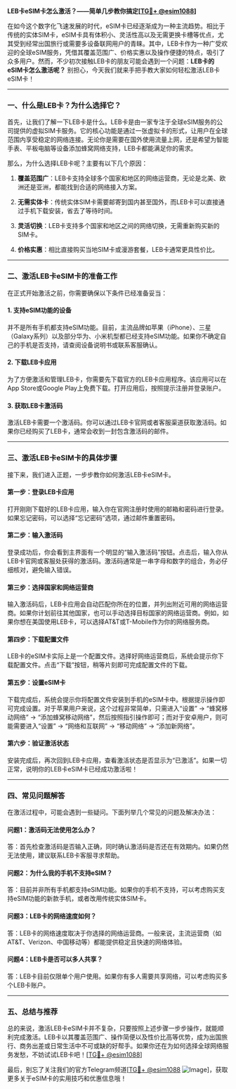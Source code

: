 **LEB卡eSIM卡怎么激活？——简单几步教你搞定[[TG💪+ @esim1088](https://t.me/s/esim1088)]**

在如今这个数字化飞速发展的时代，eSIM卡已经逐渐成为一种主流趋势。相比于传统的实体SIM卡，eSIM卡具有体积小、灵活性高以及无需更换卡槽等优点，尤其受到经常出国旅行或需要多设备联网用户的青睐。其中，LEB卡作为一种广受欢迎的全球eSIM服务，凭借其覆盖范围广、价格实惠以及操作便捷的特点，吸引了众多用户。然而，不少初次接触LEB卡的朋友可能会遇到一个问题：**LEB卡的eSIM卡怎么激活呢？** 别担心，今天我们就来手把手教大家如何轻松激活LEB卡eSIM卡！

---

### **一、什么是LEB卡？为什么选择它？**

首先，让我们了解一下LEB卡是什么。LEB卡是由一家专注于全球eSIM服务的公司提供的虚拟SIM卡服务。它的核心功能是通过一张虚拟卡的形式，让用户在全球范围内享受稳定的网络连接。无论你是需要在国外使用流量上网，还是希望为智能手表、平板电脑等设备添加蜂窝网络支持，LEB卡都能满足你的需求。

那么，为什么选择LEB卡呢？主要有以下几个原因：

1. **覆盖范围广**：LEB卡支持全球多个国家和地区的网络运营商，无论是北美、欧洲还是亚洲，都能找到合适的网络接入方案。
   
2. **无需实体卡**：传统实体SIM卡需要邮寄到国内甚至国外，而LEB卡可以直接通过手机下载安装，省去了等待时间。

3. **灵活切换**：LEB卡支持多个国家和地区之间的网络切换，无需重新购买新的SIM卡。

4. **价格实惠**：相比直接购买当地SIM卡或漫游套餐，LEB卡通常更具性价比。

---

### **二、激活LEB卡eSIM卡的准备工作**

在正式开始激活之前，你需要确保以下条件已经准备妥当：

#### **1. 支持eSIM功能的设备**
并不是所有手机都支持eSIM功能。目前，主流品牌如苹果（iPhone）、三星（Galaxy系列）以及部分华为、小米机型都已经支持eSIM功能。如果你不确定自己的手机是否支持，请查阅设备说明书或联系客服确认。

#### **2. 下载LEB卡应用**
为了方便激活和管理LEB卡，你需要先下载官方的LEB卡应用程序。该应用可以在App Store或Google Play上免费下载。打开应用后，按照提示注册并登录账户。

#### **3. 获取LEB卡激活码**
激活LEB卡需要一个激活码。你可以通过LEB卡官网或者客服渠道获取激活码。如果你已经购买了LEB卡，通常会收到一封包含激活码的邮件。

---

### **三、激活LEB卡eSIM卡的具体步骤**

接下来，我们进入正题，一步步教你如何激活LEB卡eSIM卡。

#### **第一步：登录LEB卡应用**
打开刚刚下载好的LEB卡应用，输入你在官网注册时使用的邮箱和密码进行登录。如果忘记密码，可以选择“忘记密码”选项，通过邮件重置密码。

#### **第二步：输入激活码**
登录成功后，你会看到主界面有一个明显的“输入激活码”按钮。点击后，输入你从LEB卡官网或客服处获得的激活码。激活码通常是一串字母和数字的组合，务必仔细核对，避免输入错误。

#### **第三步：选择国家和网络运营商**
输入激活码后，LEB卡应用会自动匹配你所在的位置，并列出附近可用的网络运营商。如果你计划前往其他国家，也可以手动选择目标国家的网络运营商。例如，如果你想在美国使用LEB卡，可以选择AT&T或T-Mobile作为你的网络服务商。

#### **第四步：下载配置文件**
LEB卡的eSIM卡实际上是一个配置文件。选择好网络运营商后，系统会提示你下载配置文件。点击“下载”按钮，稍等片刻即可完成配置文件的下载。

#### **第五步：设置eSIM卡**
下载完成后，系统会提示你将配置文件安装到手机的eSIM卡中。根据提示操作即可完成设置。对于苹果用户来说，这个过程非常简单，只需进入“设置” -> “蜂窝移动网络” -> “添加蜂窝移动网络”，然后按照指引操作即可；而对于安卓用户，则可能需要进入“设置” -> “网络和互联网” -> “移动网络” -> “添加新网络”。

#### **第六步：验证激活状态**
安装完成后，再次回到LEB卡应用，查看激活状态是否显示为“已激活”。如果一切正常，说明你的LEB卡eSIM卡已经成功激活啦！

---

### **四、常见问题解答**

在激活过程中，可能会遇到一些疑问。下面列举几个常见的问题及解决办法：

#### **问题1：激活码无法使用怎么办？**
答：首先检查激活码是否输入正确，同时确认激活码是否还在有效期内。如果仍然无法使用，建议联系LEB卡客服寻求帮助。

#### **问题2：为什么我的手机不支持eSIM？**
答：目前并非所有手机都支持eSIM功能。如果你的手机不支持，可以考虑购买支持eSIM功能的新款手机，或者改用传统实体SIM卡。

#### **问题3：LEB卡的网络速度如何？**
答：LEB卡的网络速度取决于你选择的网络运营商。一般来说，主流运营商（如AT&T、Verizon、中国移动等）都能提供稳定且快速的网络体验。

#### **问题4：LEB卡是否可以多人共享？**
答：LEB卡目前仅限单个用户使用。如果你有多人需要共享网络，可以考虑购买多个LEB卡账户。

---

### **五、总结与推荐**

总的来说，激活LEB卡eSIM卡并不复杂，只要按照上述步骤一步步操作，就能顺利完成激活。LEB卡以其覆盖范围广、操作简便以及性价比高等优势，成为出国旅行、商务出差或日常生活中不可或缺的好帮手。如果你还在为如何选择全球网络服务发愁，不妨试试LEB卡吧！[[TG💪+ @esim1088](https://t.me/s/esim1088)]

最后，别忘了关注我们的官方Telegram频道[[TG💪+ @esim1088](https://t.me/s/esim1088) ![Image](https://i.postimg.cc/4NQfJmqS/Snipaste-2025-05-13-00-14-12.png)]，获取更多关于eSIM卡的实用技巧和优惠信息哦！